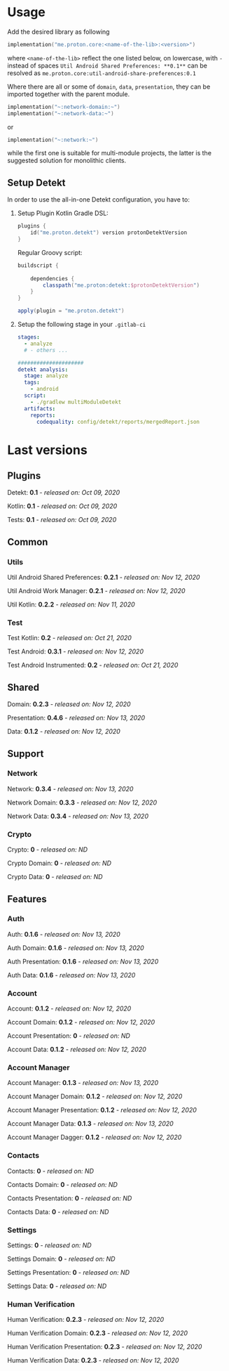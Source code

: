 # Usage
Add the desired library as following
```kotlin
implementation("me.proton.core:<name-of-the-lib>:<version>")
```
where `<name-of-the-lib>` reflect the one listed below, on lowercase, with `-` instead of spaces
`Util Android Shared Preferences: **0.1**` can be resolved as `me.proton.core:util-android-share-preferences:0.1`

Where there are all or some of `domain`, `data`, `presentation`, they can be imported together with the parent module.
```kotlin
implementation("~:network-domain:~")
implementation("~:network-data:~")
```
or
```kotlin
implementation("~:network:~")
```
while the first one is suitable for multi-module projects, the latter is the suggested solution for monolithic clients.

## Setup Detekt
In order to use the all-in-one Detekt configuration, you have to:

1. Setup Plugin
    Kotlin Gradle DSL:
    ```kotlin
    plugins {
        id("me.proton.detekt") version protonDetektVersion
    }
    ```
    Regular Groovy script:
    ```groovy
    buildscript {
      
        dependencies {
            classpath("me.proton:detekt:$protonDetektVersion")
        }
    }
    
    apply(plugin = "me.proton.detekt")
    ```
    
2. Setup the following stage in your `.gitlab-ci`

    ```yaml
    stages:
      - analyze
      # - others ...
    
    #####################
    detekt analysis:
      stage: analyze
      tags:
        - android
      script:
        - ./gradlew multiModuleDetekt
      artifacts:
        reports:
          codequality: config/detekt/reports/mergedReport.json
    ```

    


# Last versions

## Plugins

Detekt: **0.1** - _released on: Oct 09, 2020_

Kotlin: **0.1** - _released on: Oct 09, 2020_

Tests: **0.1** - _released on: Oct 09, 2020_

## Common

### Utils

Util Android Shared Preferences: **0.2.1** - _released on: Nov 12, 2020_

Util Android Work Manager: **0.2.1** - _released on: Nov 12, 2020_

Util Kotlin: **0.2.2** - _released on: Nov 11, 2020_

### Test

Test Kotlin: **0.2** - _released on: Oct 21, 2020_

Test Android: **0.3.1** - _released on: Nov 12, 2020_

Test Android Instrumented: **0.2** - _released on: Oct 21, 2020_

## Shared

Domain: **0.2.3** - _released on: Nov 12, 2020_

Presentation: **0.4.6** - _released on: Nov 13, 2020_

Data: **0.1.2** - _released on: Nov 12, 2020_

## Support

### Network

Network: **0.3.4** - _released on: Nov 13, 2020_

Network Domain: **0.3.3** - _released on: Nov 12, 2020_

Network Data: **0.3.4** - _released on: Nov 13, 2020_

### Crypto

Crypto: **0** - _released on: ND_

Crypto Domain: **0** - _released on: ND_

Crypto Data: **0** - _released on: ND_

## Features

### Auth

Auth: **0.1.6** - _released on: Nov 13, 2020_

Auth Domain: **0.1.6** - _released on: Nov 13, 2020_

Auth Presentation: **0.1.6** - _released on: Nov 13, 2020_

Auth Data: **0.1.6** - _released on: Nov 13, 2020_

### Account

Account: **0.1.2** - _released on: Nov 12, 2020_

Account Domain: **0.1.2** - _released on: Nov 12, 2020_

Account Presentation: **0** - _released on: ND_

Account Data: **0.1.2** - _released on: Nov 12, 2020_


### Account Manager

Account Manager: **0.1.3** - _released on: Nov 13, 2020_

Account Manager Domain: **0.1.2** - _released on: Nov 12, 2020_

Account Manager Presentation: **0.1.2** - _released on: Nov 12, 2020_

Account Manager Data: **0.1.3** - _released on: Nov 13, 2020_

Account Manager Dagger: **0.1.2** - _released on: Nov 12, 2020_

### Contacts

Contacts: **0** - _released on: ND_

Contacts Domain: **0** - _released on: ND_

Contacts Presentation: **0** - _released on: ND_

Contacts Data: **0** - _released on: ND_


### Settings

Settings: **0** - _released on: ND_

Settings Domain: **0** - _released on: ND_

Settings Presentation: **0** - _released on: ND_

Settings Data: **0** - _released on: ND_

### Human Verification

Human Verification: **0.2.3** - _released on: Nov 12, 2020_

Human Verification Domain: **0.2.3** - _released on: Nov 12, 2020_

Human Verification Presentation: **0.2.3** - _released on: Nov 12, 2020_

Human Verification Data: **0.2.3** - _released on: Nov 12, 2020_
